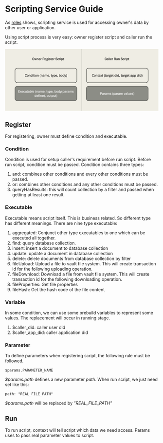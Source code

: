 # Scripting Service Guide

As [roles](roles.md) shows, scripting service is used for accessing owner's data by other user or application.

Using script process is very easy: owner register script and caller run the script.

![title](img/scripting_service.png)

## Register

For registering, owner must define condition and executable. 

### Condition

Condition is used for setup caller's requirement before run script. Before run script, condition must be passed. Condition contains three types:

1. and: combines other conditions and every other conditions must be passed.
2. or: combines other conditions and any other conditions must be passed.
3. queryHasResults: this will count collection by a filter and passed when getting at least one result.

### Executable

Executable means script itself. This is business related. So different type has different meanings. There are nine type executable:

1. aggregated: Conjunct other type executables to one which can be executed all together.
2. find: query database collection.
3. insert: insert a document to database collection
4. update: update a document in database collection
5. delete: delete documents from database collection by filter
6. fileUpload: Upload a file to vault file system. This will create transaction id for the following uploading operation.
7. fileDownload: Download a file from vault file system. This will create transaction id for the following downloading operation.
8. fileProperties: Get file properties
9. fileHash: Get the hash code of the file content

### Variable

In some condition, we can use some prebuild variables to represent some values. The replacement will occur in running stage.

1. $caller_did: caller user did
2. $caller_app_did: caller application did

### Parameter

To define parameters when registering script, the following rule must be followed.

    $params.PARAMETER_NAME

*$params.path* defines a new parameter *path*. When run script, we just need set like this:

    path: "REAL_FILE_PATH"

*$params.path* will be replaced by *"REAL_FILE_PATH"*

## Run

To run script, context will tell script which data we need access. Params uses to pass real parameter values to script.

